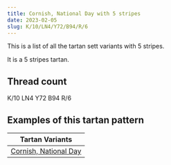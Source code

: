 ```yaml
---
title: Cornish, National Day with 5 stripes
date: 2023-02-05
slug: K/10/LN4/Y72/B94/R/6
---
```

This is a list of all the tartan sett variants with 5 stripes.

It is a 5 stripes tartan.


## Thread count
K/10 LN4 Y72 B94 R/6

## Examples of this tartan pattern

| Tartan Variants |
|---------------|
| [Cornish, National Day](/variants/k/10/ln4/y72/b94/r/6-b8080d0-k000000-lne0e0e0-rc00000-yf0c000)||
